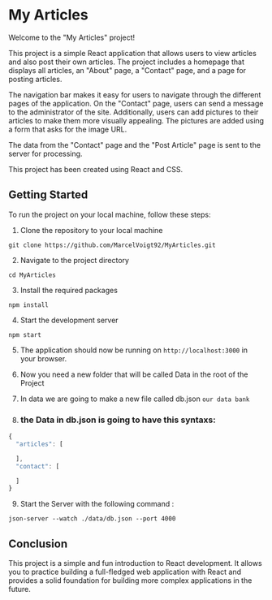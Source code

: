 # My Articles

Welcome to the "My Articles" project!

This project is a simple React application that allows users to view articles and also post their own articles. The project includes a homepage that displays all articles, an "About" page, a "Contact" page, and a page for posting articles.

The navigation bar makes it easy for users to navigate through the different pages of the application. On the "Contact" page, users can send a message to the administrator of the site. Additionally, users can add pictures to their articles to make them more visually appealing. The pictures are added using a form that asks for the image URL.

The data from the "Contact" page and the "Post Article" page is sent to the server for processing.

This project has been created using React and CSS.

## Getting Started

To run the project on your local machine, follow these steps:

1.  Clone the repository to your local machine

`git clone https://github.com/MarcelVoigt92/MyArticles.git`

2.  Navigate to the project directory

`cd MyArticles`

3.  Install the required packages

`npm install`

4.  Start the development server

`npm start`

5.  The application should now be running on `http://localhost:3000` in your browser.

6.  Now you need a new folder that will be called Data in the root of the Project

7.  In data we are going to make a new file called db.json `our data bank`

8.  ### the Data in db.json is going to have this syntaxs:

```js
{
  "articles": [

  ],
  "contact": [

  ]
}
```

9.  Start the Server with the following command :

`json-server --watch ./data/db.json --port 4000`

## Conclusion

This project is a simple and fun introduction to React development. It allows you to practice building a full-fledged web application with React and provides a solid foundation for building more complex applications in the future.
